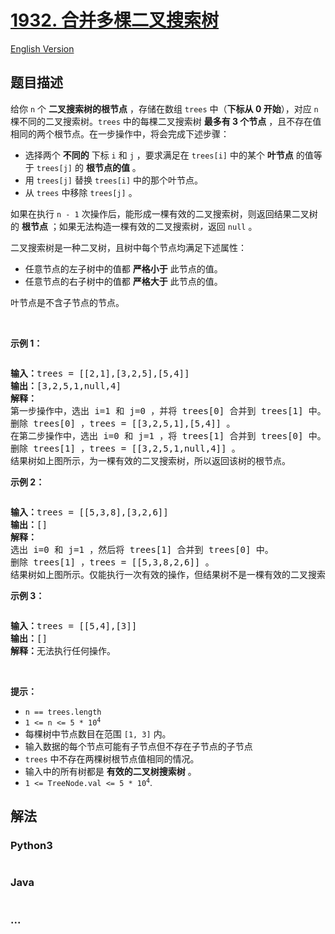 # [1932. 合并多棵二叉搜索树](https://leetcode.cn/problems/merge-bsts-to-create-single-bst)

[English Version](/solution/1900-1999/1932.Merge%20BSTs%20to%20Create%20Single%20BST/README_EN.md)

## 题目描述

<!-- 这里写题目描述 -->

<p>给你 <code>n</code> 个 <strong>二叉搜索树的根节点</strong> ，存储在数组 <code>trees</code> 中（<strong>下标从 0 开始</strong>），对应 <code>n</code> 棵不同的二叉搜索树。<code>trees</code> 中的每棵二叉搜索树 <strong>最多有 3 个节点</strong> ，且不存在值相同的两个根节点。在一步操作中，将会完成下述步骤：</p>

<ul>
	<li>选择两个 <strong>不同的</strong> 下标 <code>i</code> 和 <code>j</code> ，要求满足在&nbsp;<code>trees[i]</code> 中的某个 <strong>叶节点</strong> 的值等于&nbsp;<code>trees[j]</code> 的 <strong>根节点的值</strong> 。</li>
	<li>用&nbsp;<code>trees[j]</code> 替换 <code>trees[i]</code> 中的那个叶节点。</li>
	<li>从 <code>trees</code> 中移除 <code>trees[j]</code> 。</li>
</ul>

<p>如果在执行 <code>n - 1</code> 次操作后，能形成一棵有效的二叉搜索树，则返回结果二叉树的 <strong>根节点</strong> ；如果无法构造一棵有效的二叉搜索树<em>，</em>返回<em> </em><code>null</code> 。</p>

<p>二叉搜索树是一种二叉树，且树中每个节点均满足下述属性：</p>

<ul>
	<li>任意节点的左子树中的值都 <strong>严格小于</strong>&nbsp;此节点的值。</li>
	<li>任意节点的右子树中的值都 <strong>严格大于</strong>&nbsp;此节点的值。</li>
</ul>

<p>叶节点是不含子节点的节点。</p>

<p>&nbsp;</p>

<p><strong>示例 1：</strong></p>
<img alt="" src="https://cdn.jsdelivr.net/gh/doocs/leetcode@main/solution/1900-1999/1932.Merge%20BSTs%20to%20Create%20Single%20BST/images/d1.png" />
<pre>
<strong>输入：</strong>trees = [[2,1],[3,2,5],[5,4]]
<strong>输出：</strong>[3,2,5,1,null,4]
<strong>解释：</strong>
第一步操作中，选出 i=1 和 j=0 ，并将 trees[0] 合并到 trees[1] 中。
删除 trees[0] ，trees = [[3,2,5,1],[5,4]] 。
<img alt="" src="https://cdn.jsdelivr.net/gh/doocs/leetcode@main/solution/1900-1999/1932.Merge%20BSTs%20to%20Create%20Single%20BST/images/diagram.png" />
在第二步操作中，选出 i=0 和 j=1 ，将 trees[1] 合并到 trees[0] 中。
删除 trees[1] ，trees = [[3,2,5,1,null,4]] 。
<img alt="" src="https://cdn.jsdelivr.net/gh/doocs/leetcode@main/solution/1900-1999/1932.Merge%20BSTs%20to%20Create%20Single%20BST/images/diagram-2.png" />
结果树如上图所示，为一棵有效的二叉搜索树，所以返回该树的根节点。</pre>

<p><strong>示例 2：</strong></p>
<img alt="" src="https://cdn.jsdelivr.net/gh/doocs/leetcode@main/solution/1900-1999/1932.Merge%20BSTs%20to%20Create%20Single%20BST/images/d2.png" />
<pre>
<strong>输入：</strong>trees = [[5,3,8],[3,2,6]]
<strong>输出：</strong>[]
<strong>解释：</strong>
选出 i=0 和 j=1 ，然后将 trees[1] 合并到 trees[0] 中。
删除 trees[1] ，trees = [[5,3,8,2,6]] 。
<img alt="" src="https://cdn.jsdelivr.net/gh/doocs/leetcode@main/solution/1900-1999/1932.Merge%20BSTs%20to%20Create%20Single%20BST/images/diagram-3.png" />
结果树如上图所示。仅能执行一次有效的操作，但结果树不是一棵有效的二叉搜索树，所以返回 null 。
</pre>

<p><strong>示例 3：</strong></p>
<img alt="" src="https://cdn.jsdelivr.net/gh/doocs/leetcode@main/solution/1900-1999/1932.Merge%20BSTs%20to%20Create%20Single%20BST/images/d3.png" />
<pre>
<strong>输入：</strong>trees = [[5,4],[3]]
<strong>输出：</strong>[]
<strong>解释：</strong>无法执行任何操作。
</pre>

<p>&nbsp;</p>

<p><strong>提示：</strong></p>

<ul>
	<li><code>n == trees.length</code></li>
	<li><code>1 &lt;= n &lt;= 5 * 10<sup>4</sup></code></li>
	<li>每棵树中节点数目在范围 <code>[1, 3]</code> 内。</li>
	<li>输入数据的每个节点可能有子节点但不存在子节点的子节点</li>
	<li><code>trees</code> 中不存在两棵树根节点值相同的情况。</li>
	<li>输入中的所有树都是 <strong>有效的二叉树搜索树</strong> 。</li>
	<li><code>1 &lt;= TreeNode.val &lt;= 5 * 10<sup>4</sup></code>.</li>
</ul>

## 解法

<!-- 这里可写通用的实现逻辑 -->

<!-- tabs:start -->

### **Python3**

<!-- 这里可写当前语言的特殊实现逻辑 -->

```python

```

### **Java**

<!-- 这里可写当前语言的特殊实现逻辑 -->

```java

```

### **...**

```

```

<!-- tabs:end -->
